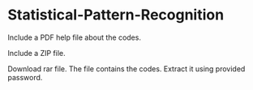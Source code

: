 # Statistical-Pattern-Recognition
Include a PDF help file about the codes.

Include a ZIP file.

Download rar file. The file contains the codes. Extract it using provided password.
